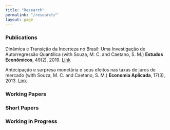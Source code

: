 ```yaml
---
title: "Research"
permalink: "/research/"
layout: page
---
```


### Publications

Dinâmica e Transição da Incerteza no Brasil: Uma Investigação de Autorregressão Quantílica (with Souza, M. C. and Caetano, S. M.) **Estudos Econômicos**, 49(2), 2019. [Link](https://doi.org/10.1590/0101-41614924mus)

Antecipação e surpresa monetária e seus efeitos nas taxas de juros de mercado (with Souza, M. C. and Caetano, S. M.) **Economia Aplicada**, 17(3), 2013. [Link](https://doi.org/10.1590/S1413-80502013000200003) 

### Working Papers

### Short Papers

### Working in Progress

